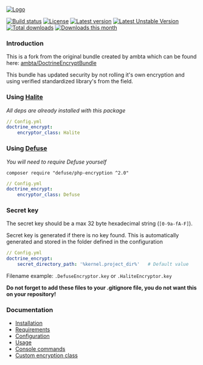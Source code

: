 [![Logo](https://i.imgur.com/sfmU6wt.png)](https://github.com/michaeldegroot/DoctrineEncryptBundle) 

[![Build status](https://travis-ci.org/michaeldegroot/DoctrineEncryptBundle.svg?branch=master)](https://travis-ci.org/michaeldegroot/DoctrineEncryptBundle) 
[![License](https://img.shields.io/github/license/michaeldegroot/DoctrineEncryptBundle.svg)](https://raw.githubusercontent.com/michaeldegroot/DoctrineEncryptBundle/master/LICENSE) 
[![Latest version](https://poser.pugx.org/michaeldegroot/doctrine-encrypt-bundle/version)](https://packagist.org/packages/michaeldegroot/doctrine-encrypt-bundle) 
[![Latest Unstable Version](https://poser.pugx.org/michaeldegroot/doctrine-encrypt-bundle/v/unstable)](https://packagist.org/packages/michaeldegroot/doctrine-encrypt-bundle) 
[![Total downloads](https://poser.pugx.org/michaeldegroot/doctrine-encrypt-bundle/downloads)](https://packagist.org/packages/michaeldegroot/doctrine-encrypt-bundle) 
[![Downloads this month](https://poser.pugx.org/michaeldegroot/doctrine-encrypt-bundle/d/monthly)](https://packagist.org/packages/michaeldegroot/doctrine-encrypt-bundle) 

### Introduction

This is a fork from the original bundle created by ambta which can be found here:
[ambta/DoctrineEncryptBundle](https://github.com/ambta/DoctrineEncryptBundle)

This bundle has updated security by not rolling it's own encryption and using verified standardized library's from the field.

### Using [Halite](https://github.com/paragonie/halite)

*All deps are already installed with this package*

```yml
// Config.yml
doctrine_encrypt:
    encryptor_class: Halite
```

### Using [Defuse](https://github.com/defuse/php-encryption)

*You will need to require Defuse yourself*

`composer require "defuse/php-encryption ^2.0"`

```yml
// Config.yml
doctrine_encrypt:
    encryptor_class: Defuse
```



### Secret key

The secret key should be a max 32 byte hexadecimal string (`[0-9a-fA-F]`).

Secret key is generated if there is no key found. This is automatically generated and stored in the folder defined in the configuration

```yml
// Config.yml
doctrine_encrypt:
    secret_directory_path: '%kernel.project_dir%'   # Default value
```

Filename example: `.DefuseEncryptor.key` or `.HaliteEncryptor.key`

**Do not forget to add these files to your .gitignore file, you do not want this on your repository!**

### Documentation

* [Installation](Resources/doc/installation.md)
* [Requirements](Resources/doc/installation.md#requirements)
* [Configuration](Resources/doc/configuration.md)
* [Usage](Resources/doc/usage.md)
* [Console commands](Resources/doc/commands.md)
* [Custom encryption class](Resources/doc/custom_encryptor.md)
